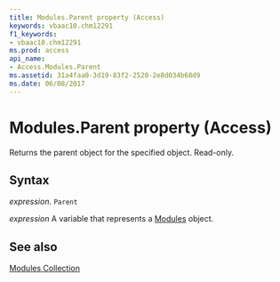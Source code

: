 ```yaml
---
title: Modules.Parent property (Access)
keywords: vbaac10.chm12291
f1_keywords:
- vbaac10.chm12291
ms.prod: access
api_name:
- Access.Modules.Parent
ms.assetid: 31a4faa0-3d19-83f2-2520-2e8d034b68d9
ms.date: 06/08/2017
---
```



# Modules.Parent property (Access)

Returns the parent object for the specified object. Read-only.


## Syntax

_expression_. `Parent`

_expression_ A variable that represents a [Modules](Access.Modules.md) object.


## See also


[Modules Collection](Access.Modules.md)

